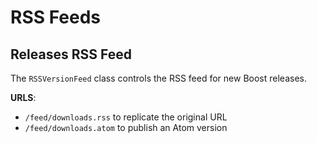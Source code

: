 # RSS Feeds

## Releases RSS Feed

The `RSSVersionFeed` class controls the RSS feed for new Boost releases.

**URLS**:

- `/feed/downloads.rss` to replicate the original URL
- `/feed/downloads.atom` to publish an Atom version
